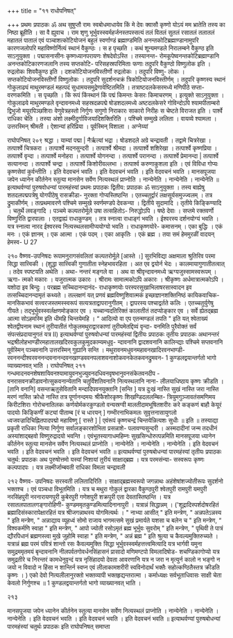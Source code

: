 +++
title = "११ राधोपनिषत्"

+++
प्रथमः प्रपाठकः 
ॐ अथ सुषुप्तौ रामः स्वबोधमाधायेव किं मे देवः क्वासौ कृष्णो योऽयं मम भ्रातेति तस्य का निष्ठा ब्रूहीति । सा वै ह्युवाच । राम शृणु भूर्भुवस्स्वर्महर्जनस्तपस्सत्यं तलं वितलं सुतलं रसातलं तलातलं महातलं पातालं एवं पञ्चाशत्कोटियोजनं बहुलं स्वर्णाण्डं ब्रह्माण्डमिति अनन्तकोटिब्रह्माण्डानामुपरि कारणजलोपरि महाविष्णोर्नित्यं स्थानं वैकुण्ठः । स ह पृच्छति । कथं शून्यमण्डले निरालम्बने वैकुण्ठ इति साऽनुयुक्ता । पद्मासनासीनः कृष्णध्यानपरायणः शेषदेवोऽस्ति । तस्यानन्त- रोमकूपेष्वनन्तकोटिब्रह्माण्डानि अनन्तकोटिकारणजलानि तस्य सप्तकोटि- परिसहस्रपरिमिताः फणाः तदुपरि वैकुण्ठो विष्णुलोक इति । रुद्रलोकः शिववैकुण्ठ इति । दशकोटियोजनविस्तीर्णो रुद्रलोकः । तदुपरि विष्णु- लोकः । सप्तकोटियोजनविस्तीर्णो विष्णुलोकः । तदुपरि सुदर्शनचक्रं त्रिकोटियोजनविस्तीर्णम् । तदुपरि कृष्णस्य स्थानं गोकुलाढ्यं माथुरमण्डलं महत्पदं सुधामयसमुद्रेणावेष्टितमिति । तत्राष्टदलकेसरमध्ये मणिपीठे सप्ता- वरणकमिति । स पृच्छति । किं रूपं किंस्थानं किं पद्मं किमन्तः केसरः किमाचरणम् । इत्युक्ते साऽनुयुक्ता । गोकुलाढये माथुरमण्डले वृन्दावनमध्ये सहस्रदळपद्मे षोडशदलमध्ये अष्टदलकेसरे गोविन्दोऽपि श्यामपीताम्बरो द्विभुजो मयूरपिञ्छशिराः वेणुवेत्रहस्तो निर्गुणः सगुणो निराकारः साकारो निरीहः स चेष्टते विराजत इति । पार्श्वे राधिका चेति । तस्या अंशो लक्ष्मीदुर्गाविजयादिशक्तिरिति । पश्चिमे सम्मुखे ललिता । वायव्ये श्यामला । उत्तरस्मिन् श्रीमती । ऐशान्यां हरिप्रिया । पूर्वस्मिन् विशाला । अग्नेय्यां 
 
राघोपनिषत् 
२०९ 
श्रद्धा । याम्यां पद्मा | नैर्ऋत्यां भद्रा । षोडशदले अग्रे चन्द्रावती । तद्वामे चित्ररेखा । तत्पार्श्वे चित्रकरा । तत्पार्श्वे मदनसुन्दरी । तत्पार्श्वे श्रीमदा । तत्पार्श्वे शशिरेखा । तत्पार्श्वे कृष्णप्रिया । तत्पार्श्वे वृन्दा । तत्पार्श्वे मनोहरा । तत्पार्श्वे योगनन्दा । तत्पार्श्वे परानन्दा । तत्पार्श्वे प्रेमानन्दा | तत्पार्श्वे सत्यानन्दा । तत्पार्श्वे चन्द्रा । तत्पार्श्वे किशोरीवल्लभा । तत्पार्श्व करुणाकुशला इति । एवं विविधा गोप्यः कृष्णसेवां कुर्वन्तीति । इति वेदवचनं भवति । इति वेदवचनं भवति । इति वेदवचनं भवति । मानसपूजया जपेन ध्यानेन कीर्तनेन स्तुत्या मानसेन सर्वेण नित्यस्थलं प्राप्नोति । नान्येनेति । नान्येनेति । नान्येनेति ॥ 
इत्याथर्वण्यां पुरुषवोधन्यां पारमहंस्यां प्रथमः प्रपाठकः 
द्वितीय: प्रपाठकः 
ॐ साऽनुयुक्ता । तस्य बाह्येषु शतदलपद्मपत्रेषु योगपीठेषु रासक्रीडा- नुरक्ता गोप्यस्तिष्ठन्ति । एतच्चतुर्द्वारं लक्षसूर्यसमुज्ज्वलम् । तत्र द्रुमाकीर्णम् । तत्प्रथमावरणे पश्चिमे सम्मुखे स्वर्णमण्डपे देवकन्या । द्वितीये सुदामादि । तृतीये किङ्किण्यादि । चतुर्थे लवङ्गादि । पञ्चमे कल्पतरोर्मूले उषा तत्सहितोऽ- निरुद्धोऽपि । षष्ठे देवाः । सप्तमे रक्तवर्णो विष्णुरिति द्वारपालाः । एतद्वाह्यं राधाकुण्डम् । तत्र स्नात्वा राधाङ्गं भवति । ईश्वरस्य दर्शनयोग्यं भवति । यत्र स्नात्वा नारद ईश्वरस्य नित्यस्थलसामीप्ययोग्यो भवति । राधाकृष्णयोरे- कमासनम् । एका बुद्धिः । एकं मनः । एकं ज्ञानम् । एक आत्मा । एकं पदम् । एका आकृतिः । एकं ब्रह्म । तया समं हेममुरळीं वादयन् हेमस्व- 
U 27 
 
२१० 
वैष्णव-उपनिषदः 
रूपामनुरागसंवलितां कल्पतरोर्मूले [आस्ते ।] सुरभिविद्या अक्षमाला श्रुतिरिव परमा सिद्धा सात्त्विकी । (शुद्धा सात्त्विकी गुणातीता स्नेहभावरहिता । अत एव द्वयोर्न भेदः । कालमायागुणातीतत्वात् । तदेव स्पष्टयति अथेति । अथा- नन्तरं मङ्गले वा । अथ वा श्रीवृन्दावनमध्ये ऋग्यजुस्सामस्वरूपम् । ऋगा- त्मको मकारः । यजुरात्मक उकारः । श्रीरामः सामात्मकोऽपि अकारः । श्रीकृष्णः अर्धमात्रात्मकोऽपि । यशोदा इव बिन्दुः । परब्रह्म सच्चिदानन्दानंद- राधाकृष्णयोः परस्परसुखाभिलाषरसास्वादन इव तत्सच्चिदानन्दामृतं कथ्यते । तल्लक्षणं यत् प्रणवं ब्रह्मविष्णुशिवात्मकं इच्छाज्ञानशक्तिनिष्ठं कायिकवाचिक- मानसिकभावं सत्त्वरजस्तमस्स्वरूपं सत्यत्रताद्वापरानुगीतम् । द्वापरस्य पश्चाद्वर्तते कलिः । एतच्चतुर्युगेषु गीयते। तद्भूर्भुवस्स्वर्लक्षणमोङ्कार एव । यच्चान्यदतिरिक्तं कालातीतं तदप्योङ्कार एव । सर्वे ह्येतद्ब्रह्म आत्मा सोऽहमस्मि इति धीमहि चिन्तयेमहि । “ आदित्यो वा एप एतन्मण्डलं तपति " इति यत् श्वेताख्यं श्वेतद्वीपनाम स्थानं तुरीयातीतं गोकुलमथुराद्वारकाणां तुरीयमेतद्दिव्यं वृन्दा- वनमिति पुरैवोक्तं सर्वं संपत्संप्रदायानुगतं यत्र II) 
इत्याथर्वण्यां पुरुषवोधन्यां पारमहंस्यां द्वितीयः प्रपाठकः 
तृतीयः प्रपाठकः 
अथानन्तरं भद्रश्रीलोहभाण्डीरमहातालखदिरवकुलकुमुदकाम्यमधुवृ- न्दावनानि द्वादशवनानि कालिन्द्याः पश्चिमे सप्तवनानि पूर्वस्मिन् पञ्चवनानि उत्तरस्मिन् गुह्यानि सन्ति । मथुरावनमधुवनमहावनखादिरवनभाण्डी- रवननन्दीश्वरवननन्दवनानन्दवनखाण्डववनपलाशवनाशोकवनकेतकवनद्रुमवन- 
1 कुण्डलद्वयान्तर्गतो भागो व्याख्यानवत् भाति । 
राघोपनिषत् 
२११ 
गन्धमादनवनशेषशायिवनश्यामायुवनभुज्युवनदधिवनवृषभानुवनसंकेतवनदीप - वनरासवनक्रीडावनोत्सुकवनान्येतानि चतुर्विंशतिवनानि नित्यस्थलानि नाना- लीलयाधिष्ठाय कृष्णः क्रीडति । [तानि वनानि] वसन्तऋतुसेवितानि मन्दादिपवनयुक्तानि [सन्ति ] यत्र दुःखं नास्ति सुखं नास्ति जरा नास्ति मरणं नास्ति क्रोधो नास्ति तत्र पूर्णानन्दमयः श्रीकैशोरकृष्णः शिखण्डिदललम्बित- त्रियुमगुञ्जावतंसमणिमय किरीटशिराः गोरोचनातिलकः कर्णयोर्मकरकुण्डलो वन्यस्रग्वी मालतीदामभूषितशरीरः करे कङ्कणं बाहौ केयूरं पादयोः किङ्किणीं कट्यां पीताम्ब [रं च धारयन् ] गम्भीरनाभिकमलः सुवृत्तनासायुगलो ध्वजवज्रादिचिह्नितपादपद्मो महाविष्णु [ रास्ते ] | 
एवंरूपं कृष्णचन्द्रं चिन्तयेन्नित्यशः सुधीः ॥ इति ॥ 
तस्याद्या प्रकृती राधिका नित्या निर्गुणा सर्वालङ्कारशोभिता प्रसन्नाशे- पलावण्यसुन्दरी । अस्मदादीनां जन्म तदधीनं अस्यांशाद्बहवो विष्णुरुद्रादयो भवन्ति । एवंभूतस्यागाधमहिम्नः सुखसिन्धोरुत्पन्नमिति मानसपूजया ध्यानेन कीर्तनेन स्तुत्या मानसेन सर्वेण नित्यस्थलं प्राप्नोति । नान्येनेति । नान्येनेति । नान्येनेति । इति वेदवचनं भवति । इति वेदवचनं भवति । इति वेदवचनं भवति ॥ 
इत्याथर्वण्यां पुरुषबोधन्यां पारमहंस्यां तृतीयः प्रपाठकः 
चतुर्थ: प्रपाठकः 
अथ पुरुषोत्तमो यस्यां निशायां तुरीयं साक्षाद्ब्रह्म । यत्र परमसंन्या- सस्वरूपः कृष्णः कल्पपादपः । यत्र लक्ष्मीर्जाम्बवती राधिका विमला चन्द्रावली 
 
२१२ 
वैष्णव- उपनिषदः 
सरस्वती ललितादिरिति । साक्षाद्ब्रह्मस्वरूपो जगन्नाथः अहंशेषांशज्योतीरूपः सुदर्शनो भक्तश्च । एवं पञ्चधा विभूतमिति । यत्र च मथुरा गोकुलं द्वारका वैकुण्ठपुरी श्वेतपुरी रामपुरी यमपुरी नरसिंहपुरी नरनारायणपुरी कुबेरपुरी गणेशपुरी शक्रपुरी एता देवतास्तिष्ठन्ति । यत्र रसातलपातालगङ्गारोहिणी- कुण्डममृतकुण्डमित्यादिनानापुरी । यत्रान्नं सिद्धान्नम् । ('शूद्रादिस्पर्शदोषरहितं ब्रह्मादिसंस्कारापेक्षारहितं यत्र श्रीजगन्नाथस्य योगमित्यर्थः । " नाभ्या आसीत् " इति मन्त्रेण, " अन्नपतेऽन्नस्य " इति मन्त्रेण, " अन्नाद्याय व्यूहध्वं सोमो राजाय भागमत्समे सुखं प्रमार्यते यशसा च बलेन च " इति मन्त्रेण, “ विश्वकर्मणि स्वाहा " इति मन्त्रेण, " आपो ज्योती रसोऽमृतं ब्रह्म भूर्भुवः सुवरोम् " इति मन्त्रेण, " पृथिवी ते पात्रं द्यौरपिधानं ब्रह्मणस्त्वा मुखे जुहोमि स्वाहा " इति मन्त्रेण, " अन्नं ब्रह्म " इति श्रुत्या च कैवल्यमुक्तिरुच्यते । यत्रान्नं ब्रह्म परमं पवित्रं शान्तो रसः कैवल्यमुक्तिः सिद्धा भूर्भुवस्स्वर्महत्तत्त्वमित्यादि यत्र भार्गवी यमुना समुद्रममृतमयं बृन्दावनानि नीलपर्वतगोवर्धनसिंहासनं प्रासादो मणिमण्टपो विमलादिषोड- शचण्डिकागोप्यो यत्र समुद्रतीरे च निरन्तरं कामधेनुवृन्दं यत्र नृसिंहादयो देवता आवरणानि यत्र न जरा न मृत्युर्न कालो न भङ्गो न जयो न विवादो न हिंसा न शान्तिर्न स्वप्न एवं लीलाकामशरीरी स्वविनोदार्थं भक्तैः सहोत्कण्ठितैस्तत्र क्रीडति कृष्णः । ) 
एको देवो नित्यलीलानुरक्तो 
भक्तव्यापी भक्तहृद्यन्तरात्मा । 
कर्माध्यक्षः सर्वभूताधिवासः 
साक्षी चेता केवलो निर्गुणश्च ॥ 
1 कुण्डलद्वयान्तर्गतो भागो व्याख्यानवत् भाति । 
 
२१३ 

मानसपूजया जपेन ध्यानेन कीर्तनेन स्तुत्या मानसेन सर्वेण नित्यस्थलं प्राप्नोति । नान्येनेति । नान्येनेति । नान्येनेति । इति वेदवचनं भवति । इति वेदवचनं भवति । इति वेदवचनं भवति ॥ 
इत्याथर्वण्यां पुरुषबोधन्यां पारमहंस्यां चतुर्थः प्रपाठकः 
इति राघोपनिषत् समाप्ता 